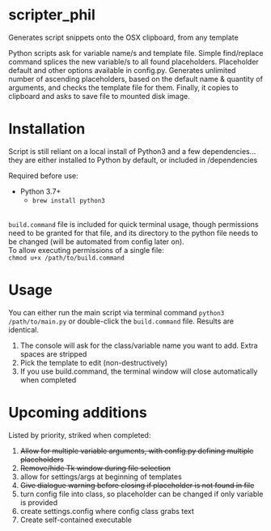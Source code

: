 # scripter_phil
Generates script snippets onto the OSX clipboard, from any template

<span>Python scripts ask for variable name/s and template file. 
Simple find/replace command splices the new variable/s to all found placeholders. 
Placeholder default and other options available in config.py. 
Generates unlimited number of ascending placeholders, 
based on the default name & quantity of arguments, 
and checks the template file for them. Finally, it copies to clipboard and asks to save file to mounted disk image.</span>

# Installation
<span>Script is still reliant on a local install 
of Python3 and a few dependencies... they are 
either installed to Python by default, or 
included in /dependencies</span> 

Required before use:
 - Python 3.7+
    - `brew install python3` <br> <br>
 
 <p><code>build.command</code> file is included for quick terminal usage, though permissions need to be granted for that file, and its directory to the python file needs to be changed (will be automated from config later on). <br>
To allow executing permissions of a single file: <br><code>chmod u+x /path/to/build.command</code> </p>

# Usage
You can either run the main script via terminal command `python3 /path/to/main.py` or double-click the `build.command` file. Results are identical.

1. The console will ask for the class/variable name you want to add. Extra spaces are stripped <br>
2. Pick the template to edit (non-destructively)<br>
3. If you use build.command, the terminal window will close automatically when completed<br>

# Upcoming additions
Listed by priority, striked when completed:
1. <strike>Allow for multiple variable arguments, with config.py defining multiple placeholders</strike>
2. <strike>Remove/hide Tk window during file selection</strike>
3. allow for settings/args at beginning of templates
4. <strike>Give dialogue warning before closing if placeholder is not found in file</strike>
5. turn config file into class, so placeholder can be changed if only variable is provided
6. create settings.config where config class grabs text
7. Create self-contained executable
